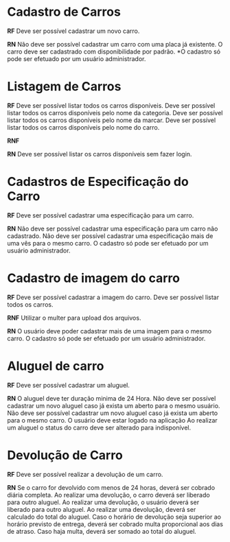 # Cadastro de Carros

**RF** 
Deve ser possível cadastrar um novo carro.

**RN**
Não deve ser possível cadastrar um carro com uma placa já existente.
O carro deve ser cadastrado com disponibilidade por padrão.
*O cadastro só pode ser efetuado por um usuário administrador.

# Listagem de Carros 

**RF**
Deve ser possível listar todos os carros disponíveis.
Deve ser possível listar todos os carros disponíveis pelo nome da categoria.
Deve ser possível listar todos os carros disponíveis pelo nome da marcar.
Deve ser possível listar todos os carros disponíveis pelo nome do carro.

**RNF**

**RN**
Deve ser possível listar os carros disponíveis sem fazer login.


# Cadastros de Especificação do Carro

**RF**
Deve ser possível cadastrar uma especificação para um carro.

**RN**
Não deve ser possível cadastrar uma especificação para um carro não cadastrado.
Não deve ser possível cadastrar uma especificação mais de uma vês para o mesmo carro.
O cadastro só pode ser efetuado por um usuário administrador.

# Cadastro de imagem do carro 

**RF**
Deve ser possível cadastrar a imagem do carro.
Deve ser possível listar todos os carros.

**RNF**
Utilizar o multer para upload dos arquivos.

**RN**
O usuário deve poder cadastrar mais de uma imagem para o mesmo carro.
O cadastro só pode ser efetuado por um usuário administrador.

# Aluguel de carro

**RF**
Deve ser possível cadastrar um aluguel.


**RN**
O aluguel deve ter duração minima de 24 Hora.
Não deve ser possível cadastrar um novo aluguel caso já exista um aberto para o mesmo usuário.
Não deve ser possível cadastrar um novo aluguel caso já exista um aberto para o mesmo carro.
O usuário deve estar logado na aplicação
Ao realizar um aluguel o status do carro deve ser alterado para indisponível.

# Devolução de Carro

**RF**
Deve ser possível realizar a devolução de um carro.

**RN**
Se o carro for devolvido com menos de 24 horas, deverá ser cobrado diária completa.
Ao realizar uma devolução, o carro deverá ser liberado para outro aluguel.
Ao realizar uma devolução, o usuário deverá ser liberado para outro aluguel.
Ao realizar uma devolução, deverá ser calculado do total do aluguel.
Caso o horário de devolução seja superior ao horário previsto de entrega,
  deverá ser cobrado multa proporcional aos dias de atraso.
Caso haja multa, deverá ser somado ao total do aluguel.

<!-- 

  # Como funciona a engenharia de requisitos

  **RF** => Requisitos Funcionais

  São as funções executadas pelo sistema. Ex.: O sistema vai possuir um cadastro de categorias

  **RNF** => Requisitos não Funcionais

  São conceitos não diretamente ligados as regras de negocio da aplicação. Ex.: Qual banco usar, Qual biblioteca usar, ...

  **RN** => Regras de Negocio

  Detalha de que forma os recursos descritos nos requisitos funcionais deverão ser. Ex.: Não será possível cadastrar duas categorias com o mesmo nome, Não será possível excluir uma categoria em uso. 

-->